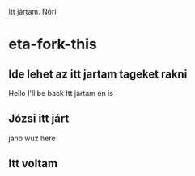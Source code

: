 
Itt jártam. Nóri
# eta-fork-this

## Ide lehet az itt jartam tageket rakni
Hello
I'll be back
Itt jartam én is


## Józsi itt járt



jano wuz here
## Itt voltam

